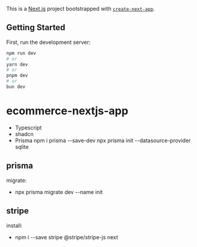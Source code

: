 This is a [Next.js](https://nextjs.org) project bootstrapped with [`create-next-app`](https://nextjs.org/docs/app/api-reference/cli/create-next-app).

## Getting Started

First, run the development server:

```bash
npm run dev
# or
yarn dev
# or
pnpm dev
# or
bun dev
```

# ecommerce-nextjs-app
- Typescript
- shadcn
- Prisma 
  npm i prisma --save-dev
  npx prisma init --datasource-provider sqlite

## prisma
migrate:
- npx prisma migrate dev --name init

## stripe
install:
- npm i --save stripe @stripe/stripe-js next
